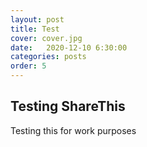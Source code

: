 ```yaml
---
layout: post
title: Test
cover: cover.jpg
date:   2020-12-10 6:30:00
categories: posts
order: 5
---
```


<script type='text/javascript' src='https://platform-api.sharethis.com/js/sharethis.js#property=5fd268c5510591001bd54cda&product=undefined' async='async'></script>

## Testing ShareThis


Testing this for work purposes